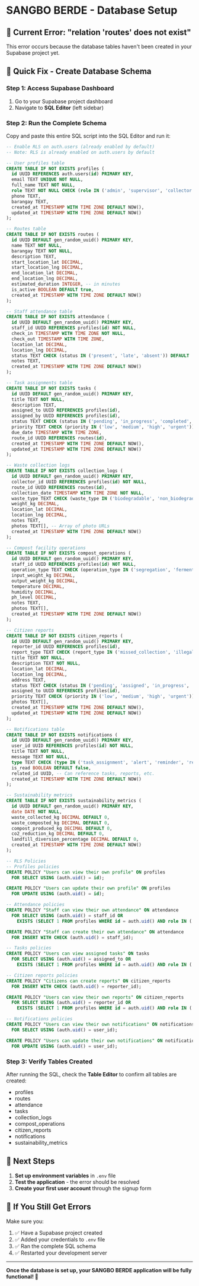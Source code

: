 # SANGBO BERDE - Database Setup

## 🚨 Current Error: "relation 'routes' does not exist"

This error occurs because the database tables haven't been created in your Supabase project yet.

## 🔧 Quick Fix - Create Database Schema

### Step 1: Access Supabase Dashboard
1. Go to your Supabase project dashboard
2. Navigate to **SQL Editor** (left sidebar)

### Step 2: Run the Complete Schema
Copy and paste this entire SQL script into the SQL Editor and run it:

```sql
-- Enable RLS on auth.users (already enabled by default)
-- Note: RLS is already enabled on auth.users by default

-- User profiles table
CREATE TABLE IF NOT EXISTS profiles (
  id UUID REFERENCES auth.users(id) PRIMARY KEY,
  email TEXT UNIQUE NOT NULL,
  full_name TEXT NOT NULL,
  role TEXT NOT NULL CHECK (role IN ('admin', 'supervisor', 'collector', 'facility_staff', 'citizen')),
  phone TEXT,
  barangay TEXT,
  created_at TIMESTAMP WITH TIME ZONE DEFAULT NOW(),
  updated_at TIMESTAMP WITH TIME ZONE DEFAULT NOW()
);

-- Routes table
CREATE TABLE IF NOT EXISTS routes (
  id UUID DEFAULT gen_random_uuid() PRIMARY KEY,
  name TEXT NOT NULL,
  barangay TEXT NOT NULL,
  description TEXT,
  start_location_lat DECIMAL,
  start_location_lng DECIMAL,
  end_location_lat DECIMAL,
  end_location_lng DECIMAL,
  estimated_duration INTEGER, -- in minutes
  is_active BOOLEAN DEFAULT true,
  created_at TIMESTAMP WITH TIME ZONE DEFAULT NOW()
);

-- Staff attendance table
CREATE TABLE IF NOT EXISTS attendance (
  id UUID DEFAULT gen_random_uuid() PRIMARY KEY,
  staff_id UUID REFERENCES profiles(id) NOT NULL,
  check_in TIMESTAMP WITH TIME ZONE NOT NULL,
  check_out TIMESTAMP WITH TIME ZONE,
  location_lat DECIMAL,
  location_lng DECIMAL,
  status TEXT CHECK (status IN ('present', 'late', 'absent')) DEFAULT 'present',
  notes TEXT,
  created_at TIMESTAMP WITH TIME ZONE DEFAULT NOW()
);

-- Task assignments table
CREATE TABLE IF NOT EXISTS tasks (
  id UUID DEFAULT gen_random_uuid() PRIMARY KEY,
  title TEXT NOT NULL,
  description TEXT,
  assigned_to UUID REFERENCES profiles(id),
  assigned_by UUID REFERENCES profiles(id),
  status TEXT CHECK (status IN ('pending', 'in_progress', 'completed', 'cancelled')) DEFAULT 'pending',
  priority TEXT CHECK (priority IN ('low', 'medium', 'high', 'urgent')) DEFAULT 'medium',
  due_date TIMESTAMP WITH TIME ZONE,
  route_id UUID REFERENCES routes(id),
  created_at TIMESTAMP WITH TIME ZONE DEFAULT NOW(),
  updated_at TIMESTAMP WITH TIME ZONE DEFAULT NOW()
);

-- Waste collection logs
CREATE TABLE IF NOT EXISTS collection_logs (
  id UUID DEFAULT gen_random_uuid() PRIMARY KEY,
  collector_id UUID REFERENCES profiles(id) NOT NULL,
  route_id UUID REFERENCES routes(id),
  collection_date TIMESTAMP WITH TIME ZONE NOT NULL,
  waste_type TEXT CHECK (waste_type IN ('biodegradable', 'non_biodegradable', 'recyclable', 'hazardous')) NOT NULL,
  weight_kg DECIMAL,
  location_lat DECIMAL,
  location_lng DECIMAL,
  notes TEXT,
  photos TEXT[], -- Array of photo URLs
  created_at TIMESTAMP WITH TIME ZONE DEFAULT NOW()
);

-- Compost facility operations
CREATE TABLE IF NOT EXISTS compost_operations (
  id UUID DEFAULT gen_random_uuid() PRIMARY KEY,
  staff_id UUID REFERENCES profiles(id) NOT NULL,
  operation_type TEXT CHECK (operation_type IN ('segregation', 'fermentation', 'curing', 'packaging', 'quality_check')) NOT NULL,
  input_weight_kg DECIMAL,
  output_weight_kg DECIMAL,
  temperature DECIMAL,
  humidity DECIMAL,
  ph_level DECIMAL,
  notes TEXT,
  photos TEXT[],
  created_at TIMESTAMP WITH TIME ZONE DEFAULT NOW()
);

-- Citizen reports
CREATE TABLE IF NOT EXISTS citizen_reports (
  id UUID DEFAULT gen_random_uuid() PRIMARY KEY,
  reporter_id UUID REFERENCES profiles(id),
  report_type TEXT CHECK (report_type IN ('missed_collection', 'illegal_dumping', 'overflow_bin', 'environmental_complaint', 'other')) NOT NULL,
  title TEXT NOT NULL,
  description TEXT NOT NULL,
  location_lat DECIMAL,
  location_lng DECIMAL,
  address TEXT,
  status TEXT CHECK (status IN ('pending', 'assigned', 'in_progress', 'resolved', 'closed')) DEFAULT 'pending',
  assigned_to UUID REFERENCES profiles(id),
  priority TEXT CHECK (priority IN ('low', 'medium', 'high', 'urgent')) DEFAULT 'medium',
  photos TEXT[],
  created_at TIMESTAMP WITH TIME ZONE DEFAULT NOW(),
  updated_at TIMESTAMP WITH TIME ZONE DEFAULT NOW()
);

-- Notifications table
CREATE TABLE IF NOT EXISTS notifications (
  id UUID DEFAULT gen_random_uuid() PRIMARY KEY,
  user_id UUID REFERENCES profiles(id) NOT NULL,
  title TEXT NOT NULL,
  message TEXT NOT NULL,
  type TEXT CHECK (type IN ('task_assignment', 'alert', 'reminder', 'report_update', 'system')) NOT NULL,
  is_read BOOLEAN DEFAULT false,
  related_id UUID, -- Can reference tasks, reports, etc.
  created_at TIMESTAMP WITH TIME ZONE DEFAULT NOW()
);

-- Sustainability metrics
CREATE TABLE IF NOT EXISTS sustainability_metrics (
  id UUID DEFAULT gen_random_uuid() PRIMARY KEY,
  date DATE NOT NULL,
  waste_collected_kg DECIMAL DEFAULT 0,
  waste_composted_kg DECIMAL DEFAULT 0,
  compost_produced_kg DECIMAL DEFAULT 0,
  co2_reduction_kg DECIMAL DEFAULT 0,
  landfill_diversion_percentage DECIMAL DEFAULT 0,
  created_at TIMESTAMP WITH TIME ZONE DEFAULT NOW()
);

-- RLS Policies
-- Profiles policies
CREATE POLICY "Users can view their own profile" ON profiles
  FOR SELECT USING (auth.uid() = id);

CREATE POLICY "Users can update their own profile" ON profiles
  FOR UPDATE USING (auth.uid() = id);

-- Attendance policies
CREATE POLICY "Staff can view their own attendance" ON attendance
  FOR SELECT USING (auth.uid() = staff_id OR 
    EXISTS (SELECT 1 FROM profiles WHERE id = auth.uid() AND role IN ('admin', 'supervisor')));

CREATE POLICY "Staff can create their own attendance" ON attendance
  FOR INSERT WITH CHECK (auth.uid() = staff_id);

-- Tasks policies
CREATE POLICY "Users can view assigned tasks" ON tasks
  FOR SELECT USING (auth.uid() = assigned_to OR 
    EXISTS (SELECT 1 FROM profiles WHERE id = auth.uid() AND role IN ('admin', 'supervisor')));

-- Citizen reports policies
CREATE POLICY "Citizens can create reports" ON citizen_reports
  FOR INSERT WITH CHECK (auth.uid() = reporter_id);

CREATE POLICY "Users can view their own reports" ON citizen_reports
  FOR SELECT USING (auth.uid() = reporter_id OR 
    EXISTS (SELECT 1 FROM profiles WHERE id = auth.uid() AND role IN ('admin', 'supervisor')));

-- Notifications policies
CREATE POLICY "Users can view their own notifications" ON notifications
  FOR SELECT USING (auth.uid() = user_id);

CREATE POLICY "Users can update their own notifications" ON notifications
  FOR UPDATE USING (auth.uid() = user_id);
```

### Step 3: Verify Tables Created
After running the SQL, check the **Table Editor** to confirm all tables are created:
- profiles
- routes
- attendance
- tasks
- collection_logs
- compost_operations
- citizen_reports
- notifications
- sustainability_metrics

## 🎯 Next Steps

1. **Set up environment variables** in `.env` file
2. **Test the application** - the error should be resolved
3. **Create your first user account** through the signup form

## 🚨 If You Still Get Errors

Make sure you:
1. ✅ Have a Supabase project created
2. ✅ Added your credentials to `.env` file
3. ✅ Ran the complete SQL schema
4. ✅ Restarted your development server

---

**Once the database is set up, your SANGBO BERDE application will be fully functional! 🌱**
